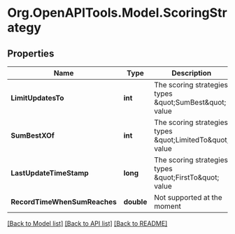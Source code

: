 
# Org.OpenAPITools.Model.ScoringStrategy

## Properties

Name | Type | Description | Notes
------------ | ------------- | ------------- | -------------
**LimitUpdatesTo** | **int** | The scoring strategies types \&quot;SumBest\&quot; value | 
**SumBestXOf** | **int** | The scoring strategies types \&quot;LimitedTo\&quot; value | 
**LastUpdateTimeStamp** | **long** | The scoring strategies types \&quot;FirstTo\&quot; value | 
**RecordTimeWhenSumReaches** | **double** | Not supported at the moment | 

[[Back to Model list]](../README.md#documentation-for-models)
[[Back to API list]](../README.md#documentation-for-api-endpoints)
[[Back to README]](../README.md)

